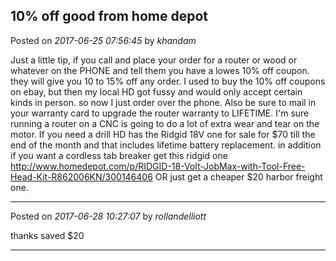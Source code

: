 ## 10% off good from home depot
Posted on *2017-06-25 07:56:45* by *khandam*

Just a little tip, if you call and place your order for a router or wood or whatever on the PHONE and tell them you have a lowes 10% off coupon. they will give you 10 to 15% off any order. I used to buy the 10% off coupons on ebay, but then my local HD got fussy and would only accept certain kinds in person. so now I just order over the phone. Also be sure to mail in your warranty card to upgrade the router warranty to LIFETIME. I'm sure running a router on a CNC is going to do a lot of extra wear and tear on the motor. If you need a drill HD has the Ridgid 18V one for sale for $70 till the end of the month and that includes lifetime battery replacement. in addition if you want a cordless tab breaker get this ridgid one  http://www.homedepot.com/p/RIDGID-18-Volt-JobMax-with-Tool-Free-Head-Kit-R862006KN/300146406
OR just get a cheaper $20 harbor freight one.

---

Posted on *2017-06-28 10:27:07* by *rollandelliott*

thanks saved $20

---

